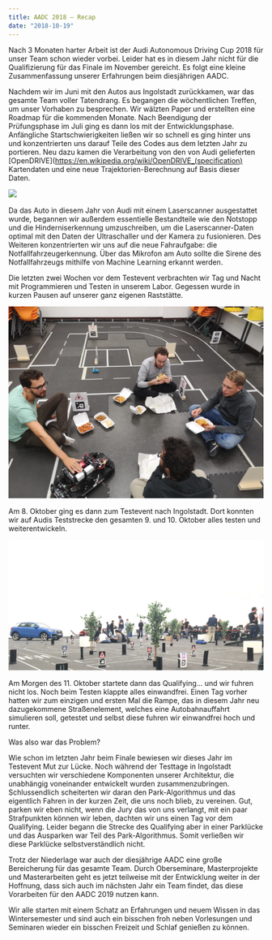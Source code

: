 ```yaml
---
title: AADC 2018 – Recap
date: "2018-10-19"
---
```


Nach 3 Monaten harter Arbeit ist der Audi Autonomous Driving Cup 2018 für unser Team schon wieder vorbei. Leider hat es in diesem Jahr nicht für die Qualifizierung für das Finale im November gereicht. Es folgt eine kleine Zusammenfassung unserer Erfahrungen beim diesjährigen AADC.

Nachdem wir im Juni mit den Autos aus Ingolstadt zurückkamen, war das gesamte Team voller Tatendrang. Es begangen die wöchentlichen Treffen, um unser Vorhaben zu besprechen. Wir wälzten Paper und erstellten eine Roadmap für die kommenden Monate. Nach Beendigung der Prüfungsphase im Juli ging es dann los mit der Entwicklungsphase. Anfängliche Startschwierigkeiten ließen wir so schnell es ging hinter uns und konzentrierten uns darauf Teile des Codes aus dem letzten Jahr zu portieren. Neu dazu kamen die Verarbeitung von den von Audi gelieferten [OpenDRIVE](https://en.wikipedia.org/wiki/OpenDRIVE_(specification) Kartendaten und eine neue Trajektorien-Berechnung auf Basis dieser Daten.

![](tafel.jpg)

Da das Auto in diesem Jahr von Audi mit einem Laserscanner ausgestattet wurde, begannen wir außerdem essentielle Bestandteile wie den Notstopp und die Hinderniserkennung umzuschreiben, um die Laserscanner-Daten optimal mit den Daten der Ultraschaller und der Kamera zu fusionieren. Des Weiteren konzentrierten wir uns auf die neue Fahraufgabe: die Notfallfahrzeugerkennung. Über das Mikrofon am Auto sollte die Sirene des Notfallfahrzeugs mithilfe von Machine Learning erkannt werden.

Die letzten zwei Wochen vor dem Testevent verbrachten wir Tag und Nacht mit Programmieren und Testen in unserem Labor. Gegessen wurde in kurzen Pausen auf unserer ganz eigenen Raststätte.

![](dinner.jpg)

Am 8. Oktober ging es dann zum Testevent nach Ingolstadt. Dort konnten wir auf Audis Teststrecke den gesamten 9. und 10. Oktober alles testen und weiterentwickeln.

![](matrix.jpg)

Am Morgen des 11. Oktober startete dann das Qualifying… und wir fuhren nicht los. Noch beim Testen klappte alles einwandfrei. Einen Tag vorher hatten wir zum einzigen und ersten Mal die Rampe, das in diesem Jahr neu dazugekommene Straßenelement, welches eine Autobahnauffahrt simulieren soll, getestet und selbst diese fuhren wir einwandfrei hoch und runter.

Was also war das Problem?

Wie schon im letzten Jahr beim Finale bewiesen wir dieses Jahr im Testevent Mut zur Lücke. Noch während der Testtage in Ingolstadt versuchten wir verschiedene Komponenten unserer Architektur, die unabhängig voneinander entwickelt wurden zusammenzubringen. Schlussendlich scheiterten wir daran den Park-Algorithmus und das eigentlich Fahren in der kurzen Zeit, die uns noch blieb, zu vereinen. Gut, parken wir eben nicht, wenn die Jury das von uns verlangt, mit ein paar Strafpunkten können wir leben, dachten wir uns einen Tag vor dem Qualifying. Leider begann die Strecke des Qualifying aber in einer Parklücke und das Ausparken war Teil des Park-Algorithmus. Somit verließen wir diese Parklücke selbstverständlich nicht.

Trotz der Niederlage war auch der diesjährige AADC eine große Bereicherung für das gesamte Team. Durch Oberseminare, Masterprojekte und Masterarbeiten geht es jetzt teilweise mit der Entwicklung weiter in der Hoffnung, dass sich auch im nächsten Jahr ein Team findet, das diese Vorarbeiten für den AADC 2019 nutzen kann.

Wir alle starten mit einem Schatz an Erfahrungen und neuem Wissen in das Wintersemester und sind auch ein bisschen froh neben Vorlesungen und Seminaren wieder ein bisschen Freizeit und Schlaf genießen zu können.
